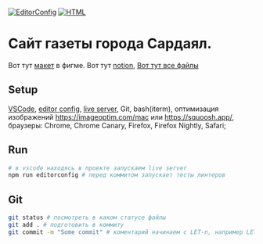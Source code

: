 [![EditorConfig](https://github.com/P0rt/sardayal/actions/workflows/editorconfig.yml/badge.svg)](https://github.com/P0rt/sardayal/actions/workflows/editorconfig.yml)
[![HTML](https://github.com/P0rt/sardayal/actions/workflows/html.yml/badge.svg)](https://github.com/P0rt/sardayal/actions/workflows/html.yml)

# Сайт газеты города Сардаял.

Вот тут [макет](https://www.figma.com/file/bsyeQt6HpUYaRTmfaUmX7a/%D0%9A%D1%80%D1%83%D0%B6%D0%BE%D0%BA?node-id=1%3A3) в фигме.
Вот тут [notion](https://clck.ru/VBuZi),
[Вот тут все файлы](https://disk.yandex.ru/d/S1PSLXHoWtSz_Q)
## Setup
[VSCode](https://code.visualstudio.com/), [editor config](https://marketplace.visualstudio.com/items?itemName=EditorConfig.EditorConfig](https://marketplace.visualstudio.com/items?itemName=EditorConfig.EditorConfig)),
[live server](https://marketplace.visualstudio.com/items?itemName=ritwickdey.LiveServer](https://marketplace.visualstudio.com/items?itemName=ritwickdey.LiveServer)), Git, bash(iterm),
оптимизация изображений https://imageoptim.com/mac или https://squoosh.app/,
браузеры: Chrome, Chrome Canary, Firefox, Firefox Nightly, Safari;

## Run
```bash
# в vscode находясь в проекте запускаем live server
npm run editorconfig # перед коммитом запускает тесты линтеров
```

## Git
```bash
git status # посмотреть в каком статусе файлы
git add . # подготовить в коммиту
git commit -m "Some commit" # коментарий начинаем с LET-n, например LET-01: added autotests and infrastructure 🐶
```
